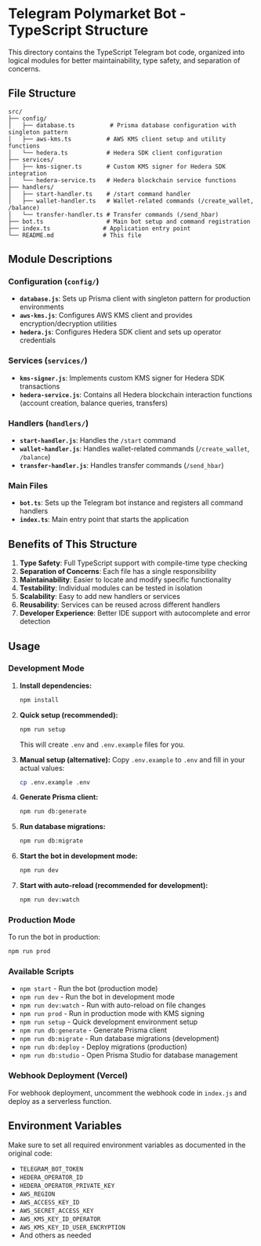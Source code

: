 # Telegram Polymarket Bot - TypeScript Structure

This directory contains the TypeScript Telegram bot code, organized into logical modules for better maintainability, type safety, and separation of concerns.

## File Structure

```
src/
├── config/
│   ├── database.ts          # Prisma database configuration with singleton pattern
│   ├── aws-kms.ts          # AWS KMS client setup and utility functions
│   └── hedera.ts           # Hedera SDK client configuration
├── services/
│   ├── kms-signer.ts       # Custom KMS signer for Hedera SDK integration
│   └── hedera-service.ts   # Hedera blockchain service functions
├── handlers/
│   ├── start-handler.ts    # /start command handler
│   ├── wallet-handler.ts   # Wallet-related commands (/create_wallet, /balance)
│   └── transfer-handler.ts # Transfer commands (/send_hbar)
├── bot.ts                  # Main bot setup and command registration
├── index.ts               # Application entry point
└── README.md              # This file
```

## Module Descriptions

### Configuration (`config/`)
- **`database.js`**: Sets up Prisma client with singleton pattern for production environments
- **`aws-kms.js`**: Configures AWS KMS client and provides encryption/decryption utilities
- **`hedera.js`**: Configures Hedera SDK client and sets up operator credentials

### Services (`services/`)
- **`kms-signer.js`**: Implements custom KMS signer for Hedera SDK transactions
- **`hedera-service.js`**: Contains all Hedera blockchain interaction functions (account creation, balance queries, transfers)

### Handlers (`handlers/`)
- **`start-handler.js`**: Handles the `/start` command
- **`wallet-handler.js`**: Handles wallet-related commands (`/create_wallet`, `/balance`)
- **`transfer-handler.js`**: Handles transfer commands (`/send_hbar`)

### Main Files
- **`bot.ts`**: Sets up the Telegram bot instance and registers all command handlers
- **`index.ts`**: Main entry point that starts the application

## Benefits of This Structure

1. **Type Safety**: Full TypeScript support with compile-time type checking
2. **Separation of Concerns**: Each file has a single responsibility
3. **Maintainability**: Easier to locate and modify specific functionality
4. **Testability**: Individual modules can be tested in isolation
5. **Scalability**: Easy to add new handlers or services
6. **Reusability**: Services can be reused across different handlers
7. **Developer Experience**: Better IDE support with autocomplete and error detection

## Usage

### Development Mode

1. **Install dependencies:**
   ```bash
   npm install
   ```

2. **Quick setup (recommended):**
   ```bash
   npm run setup
   ```
   This will create `.env` and `.env.example` files for you.

3. **Manual setup (alternative):**
   Copy `.env.example` to `.env` and fill in your actual values:
   ```bash
   cp .env.example .env
   ```

4. **Generate Prisma client:**
   ```bash
   npm run db:generate
   ```

5. **Run database migrations:**
   ```bash
   npm run db:migrate
   ```

6. **Start the bot in development mode:**
   ```bash
   npm run dev
   ```

7. **Start with auto-reload (recommended for development):**
   ```bash
   npm run dev:watch
   ```

### Production Mode

To run the bot in production:
```bash
npm run prod
```

### Available Scripts

- `npm start` - Run the bot (production mode)
- `npm run dev` - Run the bot in development mode
- `npm run dev:watch` - Run with auto-reload on file changes
- `npm run prod` - Run in production mode with KMS signing
- `npm run setup` - Quick development environment setup
- `npm run db:generate` - Generate Prisma client
- `npm run db:migrate` - Run database migrations (development)
- `npm run db:deploy` - Deploy migrations (production)
- `npm run db:studio` - Open Prisma Studio for database management

### Webhook Deployment (Vercel)

For webhook deployment, uncomment the webhook code in `index.js` and deploy as a serverless function.

## Environment Variables

Make sure to set all required environment variables as documented in the original code:
- `TELEGRAM_BOT_TOKEN`
- `HEDERA_OPERATOR_ID`
- `HEDERA_OPERATOR_PRIVATE_KEY`
- `AWS_REGION`
- `AWS_ACCESS_KEY_ID`
- `AWS_SECRET_ACCESS_KEY`
- `AWS_KMS_KEY_ID_OPERATOR`
- `AWS_KMS_KEY_ID_USER_ENCRYPTION`
- And others as needed